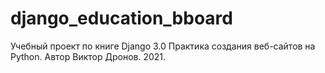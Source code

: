 # django_education_bboard
Учебный проект по книге Django 3.0 Практика создания веб-сайтов на Python. Автор Виктор Дронов. 2021.
